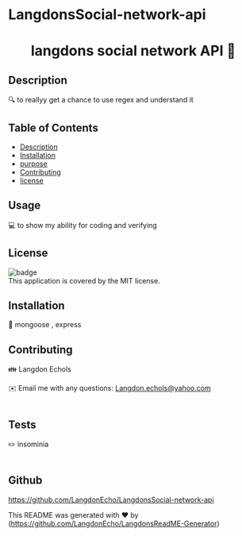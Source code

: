# LangdonsSocial-network-api
<h1 align="center">langdons social network API 👋</h1>

## Description
🔍 to reallyy get a chance to use regex and understand it

## Table of Contents
- [Description](#description)
- [Installation](#installation)
- [purpose](#purpose)
- [Contributing](#contributing)
- [license](#license)

## Usage
💻 to show my ability for coding and verifying 

## License
![badge](https://img.shields.io/badge/license-MIT-brightgreen)
<br />
This application is covered by the MIT license. 

## Installation
💾 mongoose , express 

## Contributing
👪 Langdon Echols

✉️ Email me with any questions: Langdon.echols@yahoo.com<br /><br />

## Tests
✏️ insominia<br />
<br />

## Github
https://github.com/LangdonEcho/LangdonsSocial-network-api



This README was generated with ❤️ by (https://github.com/LangdonEcho/LangdonsReadME-Generator)